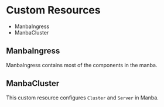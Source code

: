 # Custom Resources

- ManbaIngress
- ManbaCluster

## ManbaIngress

ManbaIngress contains most of the components in the manba.

## ManbaCluster

This custom resource configures `Cluster` and `Server` in Manba.
